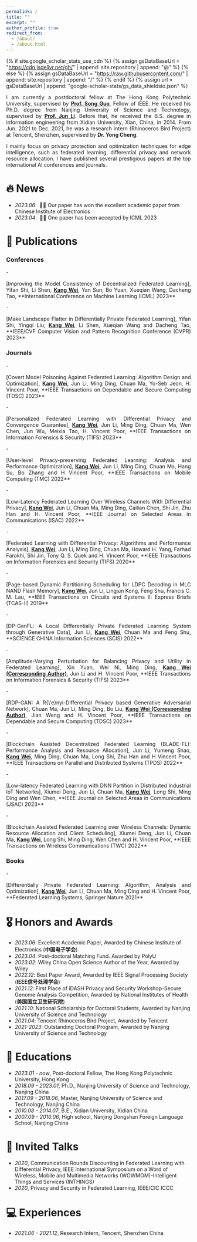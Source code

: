 ```yaml
---
permalink: /
title: ""
excerpt: ""
author_profile: true
redirect_from: 
  - /about/
  - /about.html
---
```


{% if site.google_scholar_stats_use_cdn %}
{% assign gsDataBaseUrl = "https://cdn.jsdelivr.net/gh/" | append: site.repository | append: "@" %}
{% else %}
{% assign gsDataBaseUrl = "https://raw.githubusercontent.com/" | append: site.repository | append: "/" %}
{% endif %}
{% assign url = gsDataBaseUrl | append: "google-scholar-stats/gs_data_shieldsio.json" %}

<span class='anchor' id='about-me'></span>

<p align="justify"> I am currently a postdoctoral fellow at The Hong Kong Polytechnic University, supervised by <a href = "https://scholar.google.com/citations?user=Ib-sizwAAAAJ&hl=zh-CN&oi=ao"><b>Prof. Song Guo</b></a>, Fellow of IEEE. He received his Ph.D. degree from Nanjing University of Science and Technology, supervised by <a href = "https://scholar.google.com/citations?user=pg2qGzQAAAAJ&hl=zh-CN"><b>Prof. Jun Li</b></a>. Before that, he received the B.S. degree in information engineering from Xidian University, Xian, China, in 2014. From Jun. 2021 to Dec. 2021, he was a research intern (Rhinoceros Bird Project) at Tencent, Shenzhen, supervised by <b>Dr. Yong Cheng</b>. </p>

<p align="justify"> I mainly focus on privacy protection and optimization techniques for edge intelligence, such as federated learning, differential privacy and network resource allocation. I have published several prestigious papers at the top international AI conferences and journals. </p>


# 🔥 News
- *2023.06*: &nbsp;🎉🎉 Our paper has won the excellent academic paper from Chinese Institute of Electronics
- *2023.04*: &nbsp;🎉🎉 One paper has been accepted by ICML 2023 

# 📝 Publications
<h3>Conferences</h3>
- <p align="justify">[Improving the Model Consistency of Decentralized Federated Learning], Yifan Shi, Li Shen, <u><b>Kang Wei</b></u>, Yan Sun, Bo Yuan, Xueqian Wang, Dacheng Tao, **International Conference on Machine Learning (ICML) 2023** </p>
- <p align="justify">[Make Landscape Flatter in Differentially Private Federated Learning], Yifan Shi, Yingqi Liu, <u><b>Kang Wei</b></u>, Li Shen, Xueqian Wang and Dacheng Tao, **IEEE/CVF Computer Vision and Pattern Recognition Conference (CVPR) 2023** </p>

<h3>Journals</h3>
- <p align="justify"> [Covert Model Poisoning Against Federated Learning: Algorithm Design and Optimization], <u><b>Kang Wei</b></u>, Jun Li, Ming Ding, Chuan Ma, Yo-Seb Jeon, H. Vincent Poor, **IEEE Transactions on Dependable and Secure Computing (TDSC) 2023** </p>
- <p align="justify"> [Personalized Federated Learning with Differential Privacy and Convergence Guarantee], <u><b>Kang Wei</b></u>, Jun Li, Ming Ding, Chuan Ma, Wen Chen, Jun Wu, Meixia Tao, H. Vincent Poor, **IEEE Transactions on Information Forensics & Security (TIFS) 2023** </p>
- <p align="justify"> [User-level Privacy-preserving Federated Learning: Analysis and Performance Optimization], <u><b>Kang Wei</b></u>, Jun Li, Ming Ding, Chuan Ma, Hang Su, Bo Zhang and H Vincent Poor, **IEEE Transactions on Mobile Computing (TMC) 2022** </p>
- <p align="justify"> [Low-Latency Federated Learning Over Wireless Channels With Differential Privacy], <u><b>Kang Wei</b></u>, Jun Li, Chuan Ma, Ming Ding, Cailian Chen, Shi Jin, Zhu Han and H. Vincent Poor, **IEEE Journal on Selected Areas in Communications (ISAC) 2022** </p>
- <p align="justify"> [Federated Learning with Differential Privacy: Algorithms and Performance Analysis], <u><b>Kang Wei</b></u>, Jun Li, Ming Ding, Chuan Ma, Howard H. Yang, Farhad Farokhi, Shi Jin, Tony Q. S. Quek and H. Vincent Poor, **IEEE Transactions on Information Forensics and Security (TIFS) 2020** </p>
- <p align="justify"> [Page-based Dynamic Partitioning Scheduling for LDPC Decoding in MLC NAND Flash Memory], <u><b>Kang Wei</b></u>, Jun Li, Lingjun Kong, Feng Shu, Francis C. M. Lau, **IEEE Transactions on Circuits and Systems II: Express Briefs (TCAS-II) 2019** </p>
- <p align="justify"> [DP-GenFL: A Local Differentially Private Federated Learning System through Generative Data], Jun Li, <u><b>Kang Wei</b></u>, Chuan Ma and Feng Shu, **SCIENCE CHINA Information Sciences (SCIS) 2022** </p>
- <p align="justify"> [Amplitude-Varying Perturbation for Balancing Privacy and Utility in Federated Learning], Xin Yuan, Wei Ni, Ming Ding, <u><b>Kang Wei (Corresponding Author)</b></u>, Jun Li and H. Vincent Poor, **IEEE Transactions on Information Forensics & Security (TIFS) 2023** </p>
- <p align="justify"> [RDP-GAN: A R{\'e}nyi-Differential Privacy based Generative Adversarial Network], Chuan Ma, Jun Li, Ming Ding, Bo Liu, <u><b>Kang Wei (Corresponding Author)</b></u>, Jian Weng and H. Vincent Poor, **IEEE Transactions on Dependable and Secure Computing (TDSC) 2023** </p>
- <p align="justify"> [Blockchain Assisted Decentralized Federated Learning (BLADE-FL): Performance Analysis and Resource Allocation], Jun Li, Yumeng Shao, <u><b>Kang Wei</b></u>, Ming Ding, Chuan Ma, Long Shi, Zhu Han and H Vincent Poor, **IEEE Transactions on Parallel and Distributed Systems (TPDS) 2022** </p>
- <p align="justify"> [Low-latency Federated Learning with DNN Partition in Distributed Industrial IoT Networks], Xiumei Deng, Jun Li, Chuan Ma, <u><b>Kang Wei</b></u>, Long Shi, Ming Ding and Wen Chen, **IEEE Journal on Selected Areas in Communications (JSAC) 2023** </p>
- <p align="justify"> [Blockchain Assisted Federated Learning over Wireless Channels: Dynamic Resource Allocation and Client Scheduling], Xiumei Deng, Jun Li, Chuan Ma, <u><b>Kang Wei</b></u>, Long Shi, Ming Ding, Wen Chen and H. Vincent Poor, **IEEE Transactions on Wireless Communications (TWC) 2022** </p>

<h3>Books</h3>
- <p align="justify"> [Differentially Private Federated Learning: Algorithm, Analysis and Optimization], <u><b>Kang Wei</b></u>, Jun Li, Chuan Ma, Ming Ding and H. Vincent Poor, **Federated Learning Systems, Springer Nature 2021** </p>

# 🎖 Honors and Awards
- *2023.06*: Excellent Academic Paper, Awarded by Chinese Institute of Electronics (<b>中国电子学会</b>)
- *2023.04*: Post-doctoral Matching Fund. Awarded by PolyU
- *2023.02*: Wiley China Open Science Author of the Year, Awarded by Wiley
- *2022.12*: Best Paper Award, Awarded by IEEE Signal Processing Society (<b>IEEE信号处理学会</b>)
- *2021.12*: First Place of iDASH Privacy and Security Workshop-Secure Genome Analysis Competition, Awarded by National Institutes of Health (<b>美国国立卫生研究院</b>)
- *2021.10*: National Scholarship for Doctoral Students, Awarded by Nanjing University of Science and Technology 
- *2021.04*: Tencent Rhinoceros Bird Project, Awarded by Tencent
- *2021-2023*: Outstanding Doctoral Program, Awarded by Nanjing University of Science and Technology

# 📖 Educations
- *2023.01 - now*, Post-doctoral Fellow, The Hong Kong Polytechnic University, Hong Kong 
- *2018.09 - 2023.01*, Ph.D., Nanjing University of Science and Technology, Nanjing China
- *2017.09 - 2018.06*, Master, Nanjing University of Science and Technology, Nanjing China
- *2010.08 - 2014.07*, B.E., Xidian University, Xidian China
- *2007.09 - 2010.06*, High school, Nanjing Dongshan Foreign Language School, Nanjing China 

# 💬 Invited Talks
- *2020*, Communication Rounds Discounting in Federated Learning with Differential Privacy, IEEE International Symposium on a Word of Wireless, Mobile and Multimedia Networks (WOWMOM)-Intelligent Things and Services (INTHINGS) 
- *2020*, Privacy and Security in Federated Learning, IEEE/CIC ICCC

# 💻 Experiences
- *2021.06 - 2021.12*, Research Intern, Tencent, Shenzhen China
